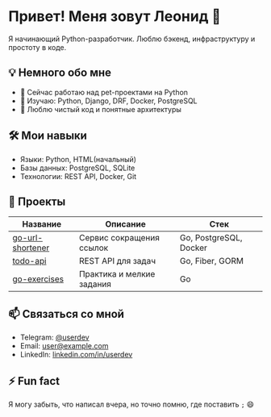 
# Привет! Меня зовут Леонид 👋

Я начинающий Python-разработчик. Люблю бэкенд, инфраструктуру и простоту в коде.

## 💡 Немного обо мне
- 🔭 Сейчас работаю над pet-проектами на Python
- 🌱 Изучаю: Python, Django, DRF, Docker, PostgreSQL
- 💬 Люблю чистый код и понятные архитектуры

## 🛠 Мои навыки
- Языки: Python, HTML(начальный)
- Базы данных: PostgreSQL, SQLite
- Технологии: REST API, Docker, Git

## 📂 Проекты

| Название | Описание | Стек |
|----------|----------|------|
| [go-url-shortener](https://github.com/username/go-url-shortener) | Сервис сокращения ссылок | Go, PostgreSQL, Docker |
| [todo-api](https://github.com/username/todo-api) | REST API для задач | Go, Fiber, GORM |
| [go-exercises](https://github.com/username/go-exercises) | Практика и мелкие задания | Go |

## 📫 Связаться со мной
- Telegram: [@userdev](https://t.me/userdev123123)
- Email: user@example.com
- LinkedIn: [linkedin.com/in/userdev](https://linkedin.com/in/userdev)

## ⚡ Fun fact
Я могу забыть, что написал вчера, но точно помню, где поставить `;` 😄
